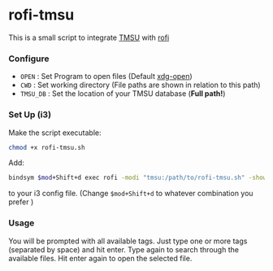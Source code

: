 # rofi-tmsu
This is a small script to integrate [TMSU](https://github.com/oniony/TMSU) with [rofi](https://davedavenport.github.io/rofi//index.html) 

### Configure
+ `OPEN` :  Set Program to open files (Default [xdg-open](http://linux.die.net/man/1/xdg-open)) 
+ `CWD` : Set working directory (File paths are shown in relation to this path)
+ `TMSU_DB` : Set the location of your TMSU database (**Full path!**)

### Set Up (i3)
Make the script executable:
```sh
chmod +x rofi-tmsu.sh
```

Add:
```sh
bindsym $mod+Shift+d exec rofi -modi "tmsu:/path/to/rofi-tmsu.sh" -show tmsu
```                                                                     
to your i3 config file. (Change `$mod+Shift+d` to whatever combination you prefer )


### Usage
You will be prompted with all available tags. Just  type one or more tags (separated by space)
and hit enter. Type again to search through the available files. Hit enter again to open the selected file.
